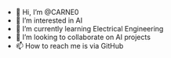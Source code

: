 - 👋 Hi, I’m @CARNE0
- 👀 I’m interested in AI
- 🌱 I’m currently learning Electrical Engineering
- 💞️ I’m looking to collaborate on AI projects
- 📫 How to reach me is via GitHub

<!---
CARNE0/CARNE0 is a ✨ special ✨ repository because its `README.md` (this file) appears on your GitHub profile.
You can click the Preview link to take a look at your changes.
--->
